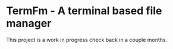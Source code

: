 # TermFm - A terminal based file manager

This project is a work in progress check back in a couple months.
